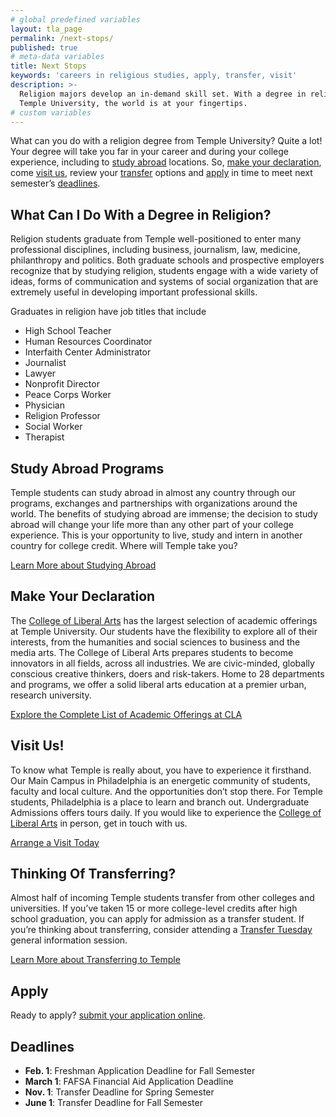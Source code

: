 ```yaml
---
# global predefined variables
layout: tla_page
permalink: /next-stops/
published: true
# meta-data variables
title: Next Stops
keywords: 'careers in religious studies, apply, transfer, visit'
description: >-
  Religion majors develop an in-demand skill set. With a degree in religion from
  Temple University, the world is at your fingertips.
# custom variables
---
```

What can you do with a religion degree from Temple University? Quite a lot! Your degree will take you far in your career and during your college experience, including to [study abroad](#study-abroad-programs) locations. So, [make your declaration](#make-your-declaration), come [visit us](visit-us), review your [transfer](#thinking-of-transferring) options and [apply](#apply) in time to meet next semester’s [deadlines](#deadlines).

## What Can I Do With a Degree in Religion?
Religion students graduate from Temple well-positioned to enter many professional disciplines, including business, journalism, law, medicine, philanthropy and politics. Both graduate schools and prospective employers recognize that by studying religion, students engage with a wide variety of ideas, forms of communication and systems of social organization that are extremely useful in developing important professional skills.

Graduates in religion have job titles that include
- High School Teacher
- Human Resources Coordinator
- Interfaith Center Administrator
- Journalist
- Lawyer
- Nonprofit Director
- Peace Corps Worker
- Physician
- Religion Professor
- Social Worker
- Therapist

## Study Abroad Programs
Temple students can study abroad in almost any country through our programs, exchanges and partnerships with organizations around the world. The benefits of studying abroad are immense; the decision to study abroad will change your life more than any other part of your college experience. This is your opportunity to live, study and intern in another country for college credit. Where will Temple take you?

[Learn More about Studying Abroad](https://studyabroad.temple.edu/)

## Make Your Declaration
The [College of Liberal Arts](https://liberalarts.temple.edu/) has the largest selection of academic offerings at Temple University. Our students have the flexibility to explore all of their interests, from the humanities and social sciences to business and the media arts. The College of Liberal Arts prepares students to become innovators in all fields, across all industries. We are civic-minded, globally conscious creative thinkers, doers and risk-takers. Home to 28 departments and programs, we offer a solid liberal arts education at a premier urban, research university.

[Explore the Complete List of Academic Offerings at CLA](liberalarts.temple.edu)

## Visit Us!
To know what Temple is really about, you have to experience it firsthand. Our Main Campus in Philadelphia is an energetic community of students, faculty and local culture. And the opportunities don’t stop there. For Temple students, Philadelphia is a place to learn and branch out. Undergraduate Admissions offers tours daily. If you would like to experience the [College of Liberal Arts](https://liberalarts.temple.edu/) in person, get in touch with us.

[Arrange a Visit Today](http://admissions.temple.edu/visit)

## Thinking Of Transferring?
Almost half of incoming Temple students transfer from other colleges and universities. If you’ve taken 15 or more college-level credits after high school graduation, you can apply for admission as a transfer student. If you’re thinking about transferring, consider attending a [Transfer Tuesday](http://admissions.temple.edu/visit/transfer-tuesday) general information session.

[Learn More about Transferring to Temple](http://admissions.temple.edu/apply/transfer-applicant)

## Apply
Ready to apply? [submit your application online](http://admissions.temple.edu/apply).

## Deadlines
- **Feb. 1**: Freshman Application Deadline for Fall Semester
- **March 1**: FAFSA Financial Aid Application Deadline
- **Nov. 1**: Transfer Deadline for Spring Semester
- **June 1**: Transfer Deadline for Fall Semester
